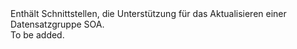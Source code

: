 <Namespace Name="Microsoft.Azure.Management.Dns.Fluent.DnsRecordSet.UpdateSoaRecord">
  <Docs>
    <summary>Enthält Schnittstellen, die Unterstützung für das Aktualisieren einer Datensatzgruppe SOA.</summary> 
    <remarks>To be added.</remarks>
  </Docs>
</Namespace>
